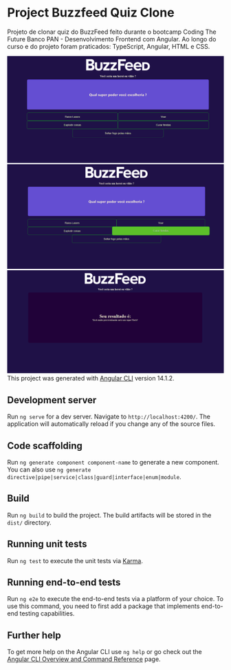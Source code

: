 # Project Buzzfeed Quiz Clone
Projeto de clonar quiz do BuzzFeed feito durante o bootcamp Coding The Future Banco PAN - Desenvolvimento Frontend com Angular.
Ao longo do curso e do projeto foram praticados: TypeScript, Angular, HTML e CSS.

![imagem do Projeto](src/assets/images/question.png)
![imagem do Projeto](src/assets/images/question_click.png)
![imagem do Projeto](src/assets/images/result.png)
This project was generated with [Angular CLI](https://github.com/angular/angular-cli) version 14.1.2.

## Development server

Run `ng serve` for a dev server. Navigate to `http://localhost:4200/`. The application will automatically reload if you change any of the source files.

## Code scaffolding

Run `ng generate component component-name` to generate a new component. You can also use `ng generate directive|pipe|service|class|guard|interface|enum|module`.

## Build

Run `ng build` to build the project. The build artifacts will be stored in the `dist/` directory.

## Running unit tests

Run `ng test` to execute the unit tests via [Karma](https://karma-runner.github.io).

## Running end-to-end tests

Run `ng e2e` to execute the end-to-end tests via a platform of your choice. To use this command, you need to first add a package that implements end-to-end testing capabilities.

## Further help

To get more help on the Angular CLI use `ng help` or go check out the [Angular CLI Overview and Command Reference](https://angular.io/cli) page.
